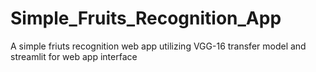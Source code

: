 # Simple_Fruits_Recognition_App
A simple friuts recognition web app utilizing VGG-16 transfer model and streamlit for web app interface
